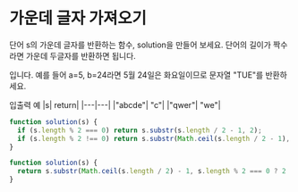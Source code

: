 # 가운데 글자 가져오기

단어 s의 가운데 글자를 반환하는 함수, solution을 만들어 보세요. 단어의 길이가 짝수라면 가운데 두글자를 반환하면 됩니다.

입니다. 예를 들어 a=5, b=24라면 5월 24일은 화요일이므로 문자열 "TUE"를 반환하세요.

입출력 예
|s| return|
|---|---|
|"abcde"| "c"|
|"qwer"| "we"|

```js
function solution(s) {
  if (s.length % 2 === 0) return s.substr(s.length / 2 - 1, 2);
  if (s.length % 2 !== 0) return s.substr(Math.ceil(s.length / 2 - 1), 1);
}
```

```js
function solution(s) {
  return s.substr(Math.ceil(s.length / 2) - 1, s.length % 2 === 0 ? 2 : 1);
}
```
